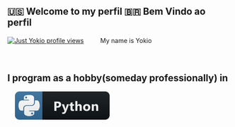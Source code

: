 ## 🇺🇸 Welcome to my perfil 🇧🇷 Bem Vindo ao perfil




[![Just Yokio profile views](https://u8views.com/api/v1/github/profiles/189859182/views/day-week-month-total-count.svg)](https://u8views.com/github/Yokiokks)
ㅤ
ㅤ
My name is Yokio

ㅤ
ㅤ
## I program as a hobby(someday professionally) in
ㅤ
![What I program](https://raw.githubusercontent.com/MikeCodesDotNET/ColoredBadges/master/svg/dev/languages/python.svg)
